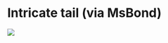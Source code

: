 <!--
id: 45260169
link: http://tumblr.atmos.org/post/45260169/intricate-tail-via-msbond
slug: intricate-tail-via-msbond
date: Fri Aug 08 2008 17:08:39 GMT-0700 (PDT)
publish: 2008-08-08
tags: 
title: Intricate tail (via MsBond)
-->


Intricate tail (via MsBond)
===========================

![](http://25.media.tumblr.com/ZyX8Upfyncf0k52rkbTm6DwD_400.jpg)

